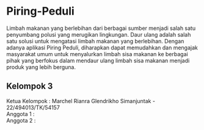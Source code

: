 # Piring-Peduli

Limbah makanan yang berlebihan dari berbagai sumber menjadi salah satu penyumbang polusi yang merugikan lingkungan. Daur ulang adalah salah satu solusi untuk mengatasi limbah makanan yang berlebihan. Dengan adanya aplikasi Piring Peduli, diharapkan dapat memudahkan dan mengajak masyarakat umum untuk menyalurkan limbah sisa makanan ke berbagai pihak yang berfokus dalam mendaur ulang limbah sisa makanan menjadi produk yang lebih berguna.

## Kelompok 3

Ketua Kelompok : Marchel Rianra Glendrikho Simanjuntak - 22/494013/TK/54157<br/>
Anggota 1 : <br/>
Anggota 2 : <br/>

